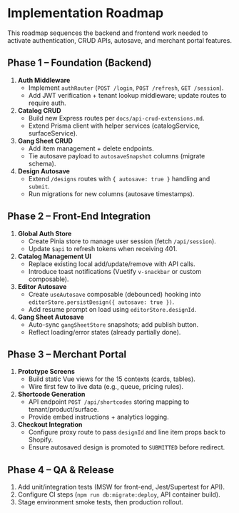 # Implementation Roadmap

This roadmap sequences the backend and frontend work needed to activate authentication, CRUD APIs, autosave, and merchant portal features.

## Phase 1 – Foundation (Backend)
1. **Auth Middleware**
   - Implement `authRouter` (`POST /login`, `POST /refresh`, `GET /session`).
   - Add JWT verification + tenant lookup middleware; update routes to require auth.
2. **Catalog CRUD**
   - Build new Express routes per `docs/api-crud-extensions.md`.
   - Extend Prisma client with helper services (catalogService, surfaceService).
3. **Gang Sheet CRUD**
   - Add item management + delete endpoints.
   - Tie autosave payload to `autosaveSnapshot` columns (migrate schema).
4. **Design Autosave**
   - Extend `/designs` routes with `{ autosave: true }` handling and `submit`.
   - Run migrations for new columns (autosave timestamps).

## Phase 2 – Front-End Integration
1. **Global Auth Store**
   - Create Pinia store to manage user session (fetch `/api/session`).
   - Update `$api` to refresh tokens when receiving 401.
2. **Catalog Management UI**
   - Replace existing local add/update/remove with API calls.
   - Introduce toast notifications (Vuetify `v-snackbar` or custom composable).
3. **Editor Autosave**
   - Create `useAutosave` composable (debounced) hooking into `editorStore.persistDesign({ autosave: true })`.
   - Add resume prompt on load using `editorStore.designId`.
4. **Gang Sheet Autosave**
   - Auto-sync `gangSheetStore` snapshots; add publish button.
   - Reflect loading/error states (already partially done).

## Phase 3 – Merchant Portal
1. **Prototype Screens**
   - Build static Vue views for the 15 contexts (cards, tables).
   - Wire first few to live data (e.g., queue, pricing rules).
2. **Shortcode Generation**
   - API endpoint `POST /api/shortcodes` storing mapping to tenant/product/surface.
   - Provide embed instructions + analytics logging.
3. **Checkout Integration**
   - Configure proxy route to pass `designId` and line item props back to Shopify.
   - Ensure autosaved design is promoted to `SUBMITTED` before redirect.

## Phase 4 – QA & Release
1. Add unit/integration tests (MSW for front-end, Jest/Supertest for API).
2. Configure CI steps (`npm run db:migrate:deploy`, API container build).
3. Stage environment smoke tests, then production rollout.
